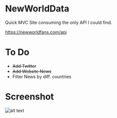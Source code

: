 # NewWorldData
Quick MVC Site consuming the only API I could find.

https://newworldfans.com/api

# To Do
- ~~Add Twitter~~
- ~~Add Website News~~
- Filter News by diff. countries

# Screenshot
![alt text](https://i.imgur.com/rg9SgOy.png)
